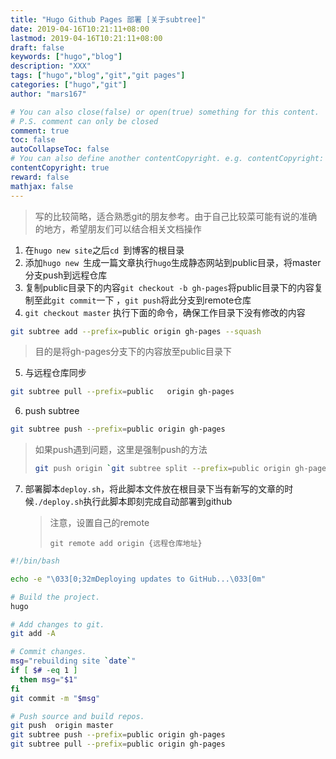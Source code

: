 ```yaml
---
title: "Hugo Github Pages 部署 [关于subtree]"
date: 2019-04-16T10:21:11+08:00
lastmod: 2019-04-16T10:21:11+08:00
draft: false
keywords: ["hugo","blog"]
description: "XXX"
tags: ["hugo","blog","git","git pages"]
categories: ["hugo","git"]
author: "mars167"

# You can also close(false) or open(true) something for this content.
# P.S. comment can only be closed
comment: true
toc: false
autoCollapseToc: false
# You can also define another contentCopyright. e.g. contentCopyright: "This is another copyright."
contentCopyright: true
reward: false
mathjax: false
---
```


> 写的比较简略，适合熟悉git的朋友参考。由于自己比较菜可能有说的准确的地方，希望朋友们可以结合相关文档操作
<!--more-->
1. 在`hugo new site`之后`cd `到博客的根目录
2. 添加`hugo new `生成一篇文章执行`hugo`生成静态网站到public目录，将master分支push到远程仓库
3. 复制public目录下的内容`git checkout -b gh-pages`将public目录下的内容复制至此`git commit`一下 ，`git push`将此分支到remote仓库
4. `git checkout master` 执行下面的命令，确保工作目录下没有修改的内容

  ```bash
  git subtree add --prefix=public origin gh-pages --squash
  ```

  > 目的是将gh-pages分支下的内容放至public目录下

5. 与远程仓库同步

```bash
git subtree pull --prefix=public   origin gh-pages
```

6. push subtree


```bash
git subtree push --prefix=public origin gh-pages
```

> 如果push遇到问题，这里是强制push的方法
>
> ```bash
> git push origin `git subtree split --prefix=public origin gh-pages`:gh-pages --force
> ```
>

7. 部署脚本`deploy.sh`，将此脚本文件放在根目录下当有新写的文章的时候`./deploy.sh`执行此脚本即刻完成自动部署到github

   > 注意，设置自己的remote
   >
   > ```
   > git remote add origin {远程仓库地址}
   > ```

```bash
#!/bin/bash

echo -e "\033[0;32mDeploying updates to GitHub...\033[0m"

# Build the project.
hugo

# Add changes to git.
git add -A

# Commit changes.
msg="rebuilding site `date`"
if [ $# -eq 1 ]
  then msg="$1"
fi
git commit -m "$msg"

# Push source and build repos.
git push  origin master
git subtree push --prefix=public origin gh-pages
git subtree pull --prefix=public origin gh-pages
```



